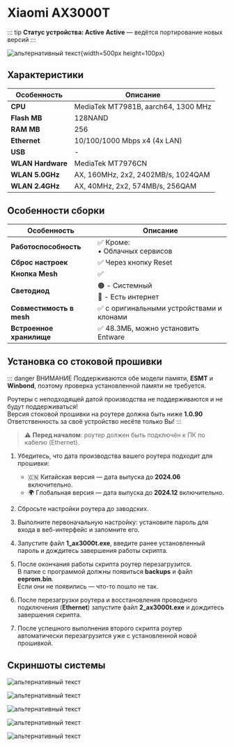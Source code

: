 # Xiaomi AX3000T <YezBadge type="keenetic" text="4.3.3" url="/assets/files/firmware/Xiaomi-AX3000T.7z" />

::: tip **Статус устройства: Active**
**Active** — ведётся портирование новых версий
:::

![альтернативный текст](/assets/images/wiki/guides/ax3000t/Image.png){width=500px height=100px}

## Характеристики

| Особенность       | Описание                            |
|-------------------|-------------------------------------|
| **CPU**           | MediaTek MT7981B, aarch64, 1300 MHz |
| **Flash MB**      | 128NAND                             |
| **RAM MB**        | 256                                 |
| **Ethernet**      | 10/100/1000 Mbps x4 (4x LAN)        |
| **USB**           | -                                   |
| **WLAN Hardware** | MediaTek MT7976CN                   |
| **WLAN 5.0GHz**   | AX, 160MHz, 2x2, 2402MB/s, 1024QAM  |
| **WLAN 2.4GHz**   | AX, 40MHz, 2x2, 574MB/s, 256QAM     |

## Особенности сборки

| Особенность              | Описание                                 |
|--------------------------|------------------------------------------|
| **Работоспособность**    | ✅ Кроме: <br/> • Облачных сервисов       |
| **Сброс настроек**       | ✅ Через кнопку Reset                     |
| **Кнопка Mesh**          | ✅                                        |
| **Светодиод**            | 🟠 - Системный <br/>🔵 - Есть интернет   |
| **Совместимость в mesh** | ✅ с оригинальными устройствами и клонами |
| **Встроенное хранилище** | ✅ 48.3МБ, можно установить Entware       |


## Установка со стоковой прошивки

::: danger ВНИМАНИЕ
Поддерживаются обе модели памяти, **ESMT** и **Winbond**, поэтому проверка установленной памяти не требуется.

Роутеры с неподходящей датой производства не поддерживаются и не будут поддерживаться!<br>
Версия стоковой прошивки на роутере должна быть ниже **1.0.90**<br>
Ответственность за своё устройство несёте только Вы!
:::

> ⚠️ **Перед началом**: роутер должен быть подключён к ПК по кабелю (Ethernet).

1. Убедитесь, что дата производства вашего роутера подходит для прошивки:
   - 🇨🇳 Китайская версия — дата выпуска до **2024.06** включительно.
   - 🌍 Глобальная версия — дата выпуска до **2024.12** включительно.

2. Сбросьте настройки роутера до заводских.

3. Выполните первоначальную настройку: установите пароль для входа в веб-интерфейс и запомните его.

4. Запустите файл **1_ax3000t.exe**, введите ранее установленный пароль и дождитесь завершения работы скрипта.

5. После окончания работы скрипта роутер перезагрузится.  
   В папке с программой должны появиться **backups** и файл **eeprom.bin**.  
   Если они не появились — что-то пошло не так.

6. После перезагрузки роутера и восстановления проводного подключения (**Ethernet**) запустите файл **2_ax3000t.exe** и дождитесь завершения скрипта.

7. После успешного выполнения второго скрипта роутер автоматически перезагрузится уже с установленной новой прошивкой.

## Скриншоты системы

![альтернативный текст](/assets/images/wiki/guides/ax3000t/system.png)

![альтернативный текст](/assets/images/wiki/guides/ax3000t/Screenshot_3.png)

![альтернативный текст](/assets/images/wiki/guides/ax3000t/Screenshot_1.png)

![альтернативный текст](/assets/images/wiki/guides/ax3000t/Screenshot_2.png)

![альтернативный текст](/assets/images/wiki/guides/ax3000t/Screenshot_4.png)
